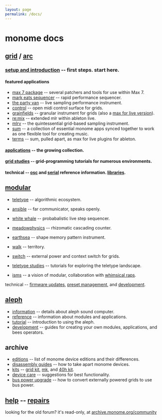 ```yaml
---
layout: page
permalink: /docs/
---
```


# monome docs


## [grid](/docs/grid) / [arc](/docs/arc)

### [setup and introduction](/docs/setup) -- first steps. start here.

#### featured applications

* [max 7 package](/docs/app/package) -- several patchers and tools for use within Max 7.
* [mark eats sequencer](http://markeats.com/sequencer) -- rapid performance sequencer.
* [the party van](http://www.rodrigoconstanzo.com/the-party-van) -- live sampling performance instrument.
* [control](https://github.com/benjaminvanesser/control) -- open midi control surface for grids.
* [grainfields](https://github.com/kasperskov/monome_grainfields-v1.0) -- granular instrument for grids (also a [max for live version](https://github.com/kasperskov/monome_grainfields_m4l-v1.0)).
* [re:mix](https://github.com/el-quinto/mix) -- extended mlr within ableton live.
* [mlrv](https://github.com/trentgill/mlrv2/releases/latest) -- the quintessential grid-based sampling instrument.
* [sum](/docs/app/sum) -- a collection of essential monome apps synced together to work as one flexible tool for creating music.
* [terms](/docs/app/terms) -- sum, pulled apart, as max for live plugins for ableton.

#### [applications](/docs/app) -- the growing collection.

#### [grid studies](/docs/grid-studies) -- grid-programming tutorials for numerous environments.

#### technical -- [osc](/docs/osc) and [serial](/docs/serial.txt) reference information. [libraries](/docs/libraries).

## [modular](/docs/modular)

* [teletype](/docs/modular/teletype) -- algorithmic ecosystem.
* [ansible](/docs/modular/ansible) -- far communicator, speaks openly.
* [white whale](/docs/modular/whitewhale) -- probabalistic live step sequencer.
* [meadowphysics](/docs/modular/meadowphysics) -- rhizomatic cascading counter.
* [earthsea](/docs/modular/earthsea) -- shape memory pattern instrument.
* [walk](/docs/modular/walk) -- territory.
* [switch](/docs/modular/switch) -- external power and context switch for grids.

* [teletype studies](/docs/modular/teletype/studies-1) -- tutorials for exploring the teletype landscape.

* [isms](/isms) -- a vision of modular, collaboration with [whimsical raps](http://whimsicalraps.com).

technical -- [firmware updates](/docs/modular/update), [preset management](/docs/modular/preset), and [development](/docs/modular/dev).


## [aleph](/docs/aleph)

* [information](/aleph) -- details about aleph sound computer.
* [reference](/docs/aleph/reference) -- information about modules and applications.
* [tutorial](/docs/aleph/tutorial-0) -- introduction to using the aleph.
* [development](/docs/aleph/dev) -- guides for creating your own modules, applications, and bees operators.

## archive

* [editions](/docs/editions) -- list of monome device editions and their differences.
* [disassembly guides](/docs/disassembly) -- how to take apart monome devices.
* [kits](/docs/kits) -- [grid kit](/docs/grid-kit), [mk](/docs/mk), and [40h kit](/docs/40h-kit).
* [device care](/docs/care) -- suggestions for best functionality.
* [bus power upgrade](/docs/buspowerupgrade) -- how to convert externally powered grids to use bus power.


## [help](/docs/help) -- [repairs](/docs/repairs)

looking for the old forum? it's read-only, at [archive.monome.org/community](http://archive.monome.org/community/index.html)
